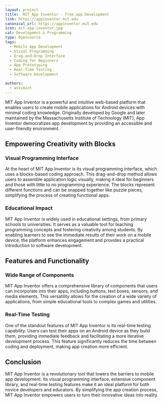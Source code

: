 ```yaml
---
layout: project
title:  MIT App Inventor - Free app Development
link: https://appinventor.mit.edu
canonical_url: https://appinventor.mit.edu
icon: mit-app-inventor.jpg
cat: Development & Programming
type: Opensource
tags: 
  - Mobile App Development
  - Visual Programming
  - Drag-and-Drop Interface
  - Coding for Beginners
  - App Prototyping
  - Real-Time Testing
  - Software Development

authors:
  - wikimint
---
```


MIT App Inventor is a powerful and intuitive web-based platform that enables users to create mobile applications for Android devices with minimal coding knowledge. Originally developed by Google and later maintained by the Massachusetts Institute of Technology (MIT), App Inventor democratizes app development by providing an accessible and user-friendly environment.

## Empowering Creativity with Blocks

### Visual Programming Interface

At the heart of MIT App Inventor is its visual programming interface, which uses a blocks-based coding approach. This drag-and-drop method allows users to assemble application logic visually, making it ideal for beginners and those with little to no programming experience. The blocks represent different functions and can be snapped together like puzzle pieces, simplifying the process of creating functional apps.

### Educational Impact

MIT App Inventor is widely used in educational settings, from primary schools to universities. It serves as a valuable tool for teaching programming concepts and fostering creativity among students. By enabling learners to see the immediate results of their work on a mobile device, the platform enhances engagement and provides a practical introduction to software development.

## Features and Functionality

### Wide Range of Components

MIT App Inventor offers a comprehensive library of components that users can incorporate into their apps, including buttons, text boxes, sensors, and media elements. This versatility allows for the creation of a wide variety of applications, from simple educational tools to complex games and utilities.

### Real-Time Testing

One of the standout features of MIT App Inventor is its real-time testing capability. Users can test their apps on an Android device as they build them, providing immediate feedback and facilitating a more iterative development process. This feature significantly reduces the time between coding and deployment, making app creation more efficient.

## Conclusion

MIT App Inventor is a revolutionary tool that lowers the barriers to mobile app development. Its visual programming interface, extensive component library, and real-time testing features make it an ideal platform for both novice developers and educators. By simplifying the app creation process, MIT App Inventor empowers users to turn their innovative ideas into reality.


